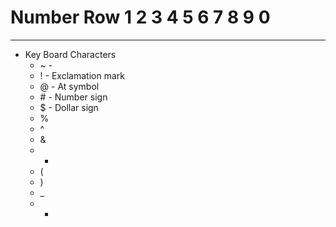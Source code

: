 # Number Row 1 2 3 4 5 6 7 8 9 0
<hr>

- Key Board Characters
  - ~ - 
  - ! - Exclamation mark
  - @ - At symbol
  - \# - Number sign
  - $ - Dollar sign
  - %
  - ^
  - &
  - *
  - (
  - )
  - _
  - +
